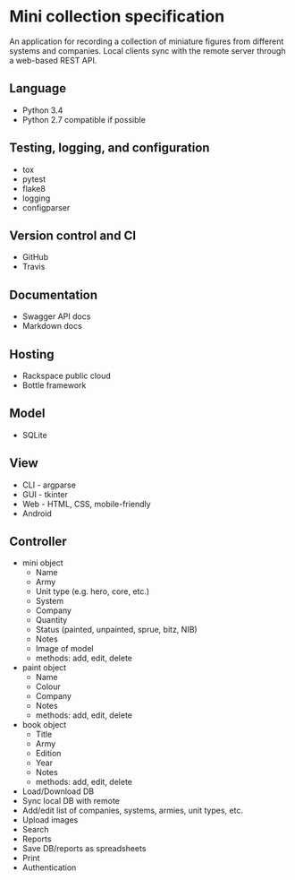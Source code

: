 # Mini collection specification

An application for recording a collection of miniature figures from different
systems and companies. Local clients sync with the remote server through a
web-based REST API.

## Language

* Python 3.4
* Python 2.7 compatible if possible

## Testing, logging, and configuration

* tox
* pytest
* flake8
* logging
* configparser

## Version control and CI

* GitHub
* Travis

## Documentation

* Swagger API docs
* Markdown docs

## Hosting

* Rackspace public cloud
* Bottle framework

## Model

* SQLite

## View

* CLI - argparse
* GUI - tkinter
* Web - HTML, CSS, mobile-friendly
* Android

## Controller

* mini object
  - Name
  - Army
  - Unit type (e.g. hero, core, etc.)
  - System
  - Company
  - Quantity
  - Status (painted, unpainted, sprue, bitz, NIB)
  - Notes
  - Image of model
  - methods: add, edit, delete
* paint object
  - Name
  - Colour
  - Company
  - Notes
  - methods: add, edit, delete
* book object
  - Title
  - Army
  - Edition
  - Year
  - Notes
  - methods: add, edit, delete
* Load/Download DB
* Sync local DB with remote
* Add/edit list of companies, systems, armies, unit types, etc.
* Upload images
* Search
* Reports
* Save DB/reports as spreadsheets
* Print
* Authentication
